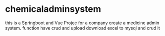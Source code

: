# chemicaladminsystem
this is a Springboot and Vue Projec for a company create a medicine admin system. function have crud and upload download excel to mysql and crud it
